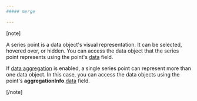 ```yaml
---
##### merge

---
```

[note]

A series point is a data object's visual representation. It can be selected, hovered over, or hidden. You can access the data object that the series point represents using the point's [data](/api-reference/20%20Data%20Visualization%20Widgets/BaseChart/7%20Chart%20Elements/Point/2%20Fields/data.md '/Documentation/ApiReference/Data_Visualization_Widgets/dxChart/Chart_Elements/Point/Fields/#data') field.

If [data aggregation](https://js.devexpress.com/Demos/WidgetsGallery/Demo/Charts/PointsAggregation) is enabled, a single series point can represent more than one data object. In this case, you can access the data objects using the point's **aggregationInfo**.[data](/api-reference/20%20Data%20Visualization%20Widgets/dxChart/7%20Chart%20Elements/Point/2%20Fields/aggregationInfo/data.md '/Documentation/ApiReference/Data_Visualization_Widgets/dxChart/Chart_Elements/Point/Fields/aggregationInfo/#data') field.

[/note]